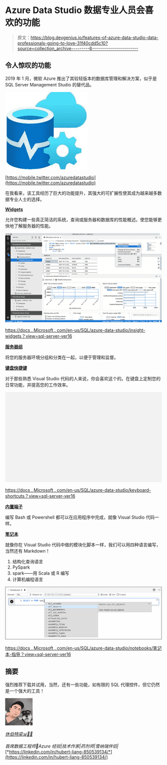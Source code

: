 # Azure Data Studio 数据专业人员会喜欢的功能

> 原文：<https://blog.devgenius.io/features-of-azure-data-studio-data-professionals-going-to-love-31f40cdd5c10?source=collection_archive---------6----------------------->

## 令人惊叹的功能

2019 年 1 月，微软 Azure 推出了其较轻版本的数据库管理和解决方案，似乎是 SQL Server Management Studio 的替代品。

![](img/6a6bb4d3b31afb1c0466d40410ba3c9b.png)

[https://mobile.twitter.com/azuredatastudio](https://mobile.twitter.com/azuredatastudio)

在我看来，该工具经历了巨大的功能提升，其强大的可扩展性使其成为越来越多数据专业人士的选择。

[**Widgets**](https://docs.microsoft.com/en-us/sql/azure-data-studio/insight-widgets?view=sql-server-ver16)

允许您构建一些真正简洁的系统，查询或服务器和数据库的性能概述。使您能够更快地了解服务器的性能。

![](img/bbd81310ca0bc5065e08a25c646009a6.png)

[https://docs . Microsoft . com/en-us/SQL/azure-data-studio/insight-widgets？view=sql-server-ver16](https://docs.microsoft.com/en-us/sql/azure-data-studio/insight-widgets?view=sql-server-ver16)

[**服务器组**](https://docs.microsoft.com/en-us/sql/azure-data-studio/server-groups?view=sql-server-ver16)

将您的服务器环境分组和分类在一起，以便于管理和监督。

[**键盘快捷键**](https://docs.microsoft.com/en-us/sql/azure-data-studio/keyboard-shortcuts?view=sql-server-ver16)

对于那些熟悉 Visual Studio 代码的人来说，你会喜欢这个的。在键盘上定制您的日常功能，并提高您的工作效率。

![](img/31573030d1a65a61fbd5e375cc6c1f55.png)

[https://docs . Microsoft . com/en-us/SQL/azure-data-studio/keyboard-shortcuts？view=sql-server-ver16](https://docs.microsoft.com/en-us/sql/azure-data-studio/keyboard-shortcuts?view=sql-server-ver16)

[**内置端子**](https://docs.microsoft.com/en-us/sql/azure-data-studio/integrated-terminal?view=sql-server-ver16)

编写 Bash 或 Powershell 都可以在应用程序中完成，就像 Visual Studio 代码一样。

[**笔记本**](https://docs.microsoft.com/en-us/sql/azure-data-studio/notebooks/notebooks-guidance?view=sql-server-ver16)

就像你在 Visual Studio 代码中做的模块化脚本一样，我们可以用四种语言编写，当然还有 Markdown！

1.  结构化查询语言
2.  PySpark
3.  spark——用 Scala 或 R 编写
4.  计算机编程语言

![](img/1c98cd77037666527a6ea5e92c3135d5.png)

[https://docs . Microsoft . com/en-us/SQL/azure-data-studio/notebooks/笔记本-指导？view=sql-server-ver16](https://docs.microsoft.com/en-us/sql/azure-data-studio/notebooks/notebooks-guidance?view=sql-server-ver16)

## 摘要

强烈推荐下载并试用，当然，还有一些功能，如有限的 SQL 代理控件，但它仍然是一个强大的工具！

![](img/99035d456a46cf47bfe53e0a315d2cb9.png)

[*休伯特梁📊🚀🐶*](https://medium.com/@hubert.liang78)

*首席数据工程师🚀Azure 经验|技术作家|药剂师|雪纳瑞伴侣|*[*https://linkedin.com/in/hubert-liang-850539134/*](https://linkedin.com/in/hubert-liang-850539134/)